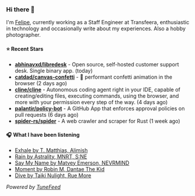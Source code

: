 ### Hi there 👋

I'm [Felipe](https://felipevm.com), currently working as a Staff Engineer at Transfeera, enthusiastic in technology and occasionally write about my experiences. Also a hobby photographer.

#### ⭐ Recent Stars
- **[abhinavxd/libredesk](https://github.com/abhinavxd/libredesk)** - Open source, self-hosted customer support desk. Single binary app. (today)
- **[catdad/canvas-confetti](https://github.com/catdad/canvas-confetti)** - 🎉 performant confetti animation in the browser (2 days ago)
- **[cline/cline](https://github.com/cline/cline)** - Autonomous coding agent right in your IDE, capable of creating/editing files, executing commands, using the browser, and more with your permission every step of the way. (4 days ago)
- **[palantir/policy-bot](https://github.com/palantir/policy-bot)** - A GitHub App that enforces approval policies on pull requests (6 days ago)
- **[spider-rs/spider](https://github.com/spider-rs/spider)** - A web crawler and scraper for Rust (1 week ago)

#### 🎧 What I have been listening
- [Exhale by T. Matthias, Alimish](https://open.spotify.com/track/2L5RY6eVB5PYmNsrnchGW1)
- [Rain by Astrality, MNRT, S:NE](https://open.spotify.com/track/49frwp277WHBgpwBHeyOSO)
- [Say My Name by Matvey Emerson, NEVRMIND](https://open.spotify.com/track/3zZwwTNa27TDKUSNj2uuMc)
- [Moment by Robin M, Dantae The Kid](https://open.spotify.com/track/3DWOrtHvdwpv0nmzEoJikH)
- [Dive by Taiki Nulight, Rue More](https://open.spotify.com/track/2lRvisx71Qh4dI3nhHN7gf)

_Powered by [TuneFeed](https://tunefeed.app?ref=github.com)_
